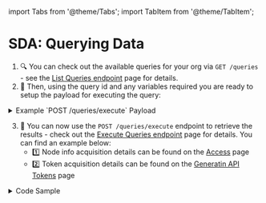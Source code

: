 import Tabs from '@theme/Tabs';
import TabItem from '@theme/TabItem';

# SDA: Querying Data

1. 🔍 You can check out the available queries for your org via `GET /queries` - see the [List Queries endpoint](../../api/nildb/list-the-organizations-queries.api.mdx) page for details.
2. 🧰 Then, using the query id and any variables required you are ready to setup the payload for executing the query:

<details>
<summary>Example `POST /queries/execute` Payload</summary>

```JSON
{
  "id": "dfcee886-231d-4a9d-9bdd-857f74XXXXX",
  "variables": {
    "service": "Netflix"
  }
}
```

</details>


3. 🏁 You can now use the `POST /queries/execute` endpoint to retrieve the results - check out the [Execute Queries endpoint](../../api/nildb/execute-the-specified-query.api.mdx) page for details. You can find an example below:
    - 1️⃣ Node info acquisition details can be found on the [Access](access.md) page
    - 2️⃣ Token acquisition details can be found on the [Generatin API Tokens](generate-tokens.md) page

<details>
<summary>Code Sample</summary>

<Tabs>
  <TabItem value="python" label="Python">

```python reference showGithubLink
https://github.com/NillionNetwork/blind-module-examples/blob/main/nildb/secretvault_python/nildb_api.py#L61-L79
```

</TabItem> 
<TabItem value="typescript" label="TypeScript">

```TypeScript
// coming soon
```
</TabItem> 
</Tabs>
</details>